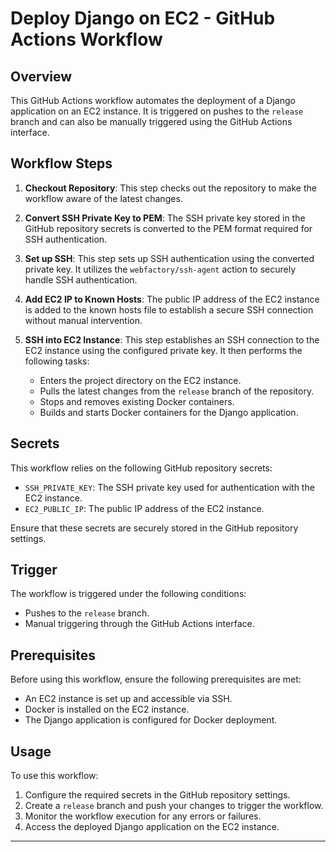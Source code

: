 # Deploy Django on EC2 - GitHub Actions Workflow

## Overview

This GitHub Actions workflow automates the deployment of a Django application on an EC2 instance. It is triggered on pushes to the `release` branch and can also be manually triggered using the GitHub Actions interface.

## Workflow Steps

1. **Checkout Repository**: This step checks out the repository to make the workflow aware of the latest changes.

2. **Convert SSH Private Key to PEM**: The SSH private key stored in the GitHub repository secrets is converted to the PEM format required for SSH authentication.

3. **Set up SSH**: This step sets up SSH authentication using the converted private key. It utilizes the `webfactory/ssh-agent` action to securely handle SSH authentication.

4. **Add EC2 IP to Known Hosts**: The public IP address of the EC2 instance is added to the known hosts file to establish a secure SSH connection without manual intervention.

5. **SSH into EC2 Instance**: This step establishes an SSH connection to the EC2 instance using the configured private key. It then performs the following tasks:
    - Enters the project directory on the EC2 instance.
    - Pulls the latest changes from the `release` branch of the repository.
    - Stops and removes existing Docker containers.
    - Builds and starts Docker containers for the Django application.

## Secrets

This workflow relies on the following GitHub repository secrets:
- `SSH_PRIVATE_KEY`: The SSH private key used for authentication with the EC2 instance.
- `EC2_PUBLIC_IP`: The public IP address of the EC2 instance.

Ensure that these secrets are securely stored in the GitHub repository settings.

## Trigger

The workflow is triggered under the following conditions:
- Pushes to the `release` branch.
- Manual triggering through the GitHub Actions interface.

## Prerequisites

Before using this workflow, ensure the following prerequisites are met:
- An EC2 instance is set up and accessible via SSH.
- Docker is installed on the EC2 instance.
- The Django application is configured for Docker deployment.

## Usage

To use this workflow:
1. Configure the required secrets in the GitHub repository settings.
2. Create a `release` branch and push your changes to trigger the workflow.
3. Monitor the workflow execution for any errors or failures.
4. Access the deployed Django application on the EC2 instance.
****
